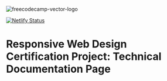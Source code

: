 ![freecodecamp-vector-logo](https://user-images.githubusercontent.com/55994508/169564960-d564f262-78e2-4e09-bc27-9b9801bd6b84.png)

[![Netlify Status](https://api.netlify.com/api/v1/badges/b0de2be8-818d-4d25-969b-a4efaa013ac7/deploy-status)](https://app.netlify.com/sites/freecodecamp-technical-documentation-page/deploys)
# Responsive Web Design Certification Project: Technical Documentation Page
